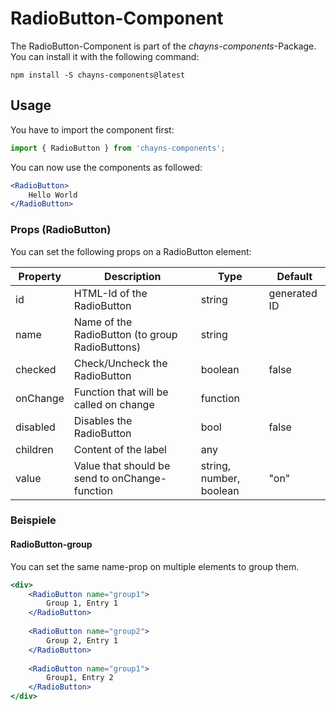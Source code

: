 # RadioButton-Component #

The RadioButton-Component is part of the *chayns-components*-Package. You can install it with the following command:

    npm install -S chayns-components@latest


## Usage ##
You have to import the component first:

```jsx
import { RadioButton } from 'chayns-components';
```


You can now use the components as followed:
```jsx
<RadioButton>
    Hello World
</RadioButton>
```

### Props (RadioButton) ###
You can set the following props on a RadioButton element:

| Property   | Description                                                                                         | Type    | Default |
|------------|-----------------------------------------------------------------------------------------------------|--------|--------------|
| id         | HTML-Id of the RadioButton                                                                          | string | generated ID |
| name       | Name of the RadioButton (to group RadioButtons)                                                     | string |  |
| checked    | Check/Uncheck the RadioButton                                                                       | boolean |  false            |
| onChange   | Function that will be called on change                                                              | function |  |
| disabled   | Disables the RadioButton                                                                            | bool | false |
| children   | Content of the label                                                                                | any |  |
| value      | Value that should be send to onChange-function                                                      | string, number, boolean | "on" |

### Beispiele ###
#### RadioButton-group ####
You can set the same name-prop on multiple elements to group them.
```jsx
<div>
    <RadioButton name="group1">
    	Group 1, Entry 1
    </RadioButton>
    
    <RadioButton name="group2">
        Group 2, Entry 1
    </RadioButton>
    
    <RadioButton name="group1">
        Group1, Entry 2
    </RadioButton>
</div>
```